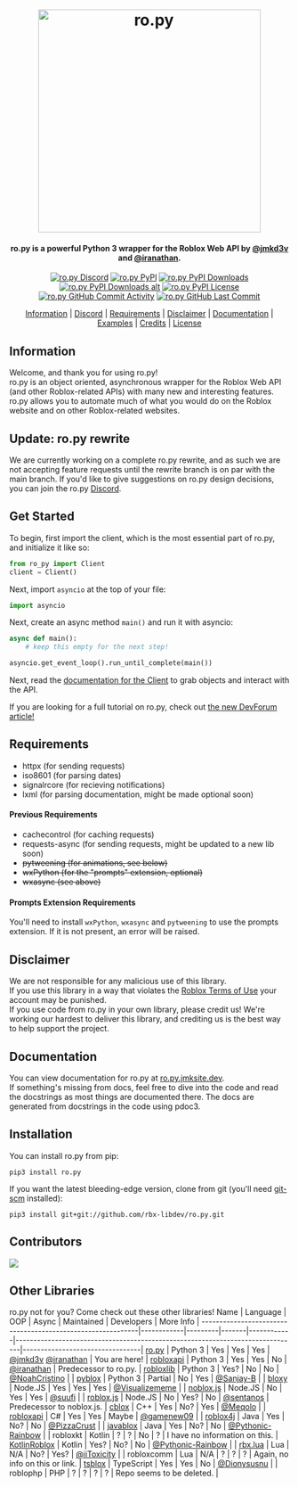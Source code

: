<h1 align="center">
    <img src="https://raw.githubusercontent.com/rbx-libdev/ro.py/main/resources/header.png" alt="ro.py" width="400" />
    <br>
</h1>
<h4 align="center">ro.py is a powerful Python 3 wrapper for the Roblox Web API by <a href="https://github.com/jmkd3v">@jmkd3v</a> and <a href="https://github.com/iranathan">@iranathan</a>.</h4>

<p align="center">
    <a href="https://jmk.gg/ro.py"><img src="https://img.shields.io/discord/761603917490159676?style=flat-square&logo=discord" alt="ro.py Discord"/></a>
    <a href="https://pypi.org/project/ro-py/"><img src="https://img.shields.io/pypi/v/ro-py?style=flat-square" alt="ro.py PyPI"/></a>
    <a href="https://pypi.org/project/ro-py/"><img src="https://img.shields.io/pypi/dm/ro-py?style=flat-square" alt="ro.py PyPI Downloads"/></a>
    <a href="https://pypi.org/project/roblox/"><img src="https://img.shields.io/pypi/dm/roblox?style=flat-square" alt="ro.py PyPI Downloads alt"/></a>
    <a href="https://pypi.org/project/ro-py/"><img src="https://img.shields.io/pypi/l/ro-py?style=flat-square" alt="ro.py PyPI License"/></a>
    <a href="https://github.com/rbx-libdev/ro.py"><img src="https://img.shields.io/github/commit-activity/w/rbx-libdev/ro.py?style=flat-square" alt="ro.py GitHub Commit Activity"/></a>
    <a href="https://github.com/rbx-libdev/ro.py"><img src="https://img.shields.io/github/last-commit/rbx-libdev/ro.py?style=flat-square" alt="ro.py GitHub Last Commit"/></a>
</p>

<p align="center">
    <a href="#information">Information</a> |
    <a href="http://jmk.gg/ro.py">Discord</a> |
    <a href="#requirements">Requirements</a> |
    <a href="#disclaimer">Disclaimer</a> |
    <a href="#documentation">Documentation</a> |
    <a href="https://github.com/rbx-libdev/ro.py/tree/main/examples">Examples</a> |
    <a href="#credits">Credits</a> |
    <a href="https://github.com/rbx-libdev/ro.py/blob/main/LICENSE">License</a>
</p>

## Information
Welcome, and thank you for using ro.py!  
ro.py is an object oriented, asynchronous wrapper for the Roblox Web API (and other Roblox-related APIs) with many new and interesting features.  
ro.py allows you to automate much of what you would do on the Roblox website and on other Roblox-related websites.

## Update: ro.py rewrite
We are currently working on a complete ro.py rewrite, and as such we are not accepting feature requests until the rewrite branch is on par with the main branch.
If you'd like to give suggestions on ro.py design decisions, you can join the ro.py <a href="http://jmk.gg/ro.py">Discord</a>. 

## Get Started
To begin, first import the client, which is the most essential part of ro.py, and initialize it like so:
```py
from ro_py import Client
client = Client()
```
Next, import `asyncio` at the top of your file:
```py
import asyncio
```
Next, create an async method `main()` and run it with asyncio:
```py
async def main():
	# keep this empty for the next step!

asyncio.get_event_loop().run_until_complete(main())
```
Next, read the [documentation for the Client](https://ro.py.jmksite.dev/client.html) to grab objects and interact with the API.

If you are looking for a full tutorial on ro.py, check out [the new DevForum article!](https://devforum.roblox.com/t/use-python-to-interact-with-the-roblox-api-with-ro-py/1006465)

## Requirements
- httpx (for sending requests)
- iso8601 (for parsing dates)
- signalrcore (for recieving notifications)
- lxml (for parsing documentation, might be made optional soon)

#### Previous Requirements
- cachecontrol (for caching requests)
- requests-async (for sending requests, might be updated to a new lib soon)
- ~~pytweening (for animations, see below)~~
- ~~wxPython (for the "prompts" extension, optional)~~
- ~~wxasync (see above)~~

#### Prompts Extension Requirements
You'll need to install `wxPython`, `wxasync` and `pytweening` to use the prompts extension. If it is not present, an error will be raised. 

## Disclaimer
We are not responsible for any malicious use of this library.  
If you use this library in a way that violates the [Roblox Terms of Use](https://en.help.roblox.com/hc/en-us/articles/115004647846-Roblox-Terms-of-Use) your account may be punished.  
If you use code from ro.py in your own library, please credit us! We're working our hardest to deliver this library, and crediting us is the best way to help support the project. 

## Documentation
You can view documentation for ro.py at [ro.py.jmksite.dev](https://ro.py.jmksite.dev/).  
If something's missing from docs, feel free to dive into the code and read the docstrings as most things are documented there.
The docs are generated from docstrings in the code using pdoc3.

## Installation
You can install ro.py from pip:
```
pip3 install ro.py
```
If you want the latest bleeding-edge version, clone from git (you'll need [git-scm](https://git-scm.com/downloads) installed):
```
pip3 install git+git://github.com/rbx-libdev/ro.py.git
```

## Contributors
<a href="https://github.com/rbx-libdev/ro.py/graphs/contributors">
  <img src="https://contrib.rocks/image?repo=rbx-libdev/ro.py" />
</a>


## Other Libraries
ro.py not for you? Come check out these other libraries!
Name                                                        | Language   | OOP     | Async | Maintained | Developers                                                                    | More Info                       |
------------------------------------------------------------|------------|---------|-------|------------|-------------------------------------------------------------------------------|---------------------------------|
[ro.py](https://github.com/rbx-libdev/ro.py)                | Python 3   | Yes     | Yes   | Yes        | [@jmkd3v](http://github.com/jmkd3v) [@iranathan](http://github.com/iranathan) | You are here!                   |
[robloxapi](https://github.com/iranathan/robloxapi)         | Python 3   | Yes     | Yes   | No         | [@iranathan](http://github.com/iranathan)                                     | Predecessor to ro.py.           |
[robloxlib](https://github.com/NoahCristino/robloxlib)      | Python 3   | Yes?    | No    | No         | [@NoahCristino](http://github.com/NoahCristino)                               |                                 |
[pyblox](https://github.com/RbxAPI/Pyblox)                  | Python 3   | Partial | No    | Yes        | [@Sanjay-B](http://github.com/Sanjay-B)                                       |                                 |
[bloxy](https://github.com/Visualizememe/bloxy)             | Node.JS    | Yes     | Yes   | Yes        | [@Visualizememe](http://github.com/Visualizememe)                             |                                 |
[noblox.js](https://github.com/suufi/noblox.js)             | Node.JS    | No      | Yes   | Yes        | [@suufi](http://github.com/suufi)                                             |                                 |
[roblox.js](https://github.com/sentanos/roblox-js)          | Node.JS    | No      | Yes?  | No         | [@sentanos](http://github.com/sentanos)                                       | Predecessor to noblox.js.       |
[cblox](https://github.com/Meqolo/cblox)                    | C++        | Yes     | No?   | Yes        | [@Meqolo](http://github.com/Meqolo)                                           |                                 |
[robloxapi](https://github.com/gamenew09/RobloxAPI)         | C#         | Yes     | Yes   | Maybe      | [@gamenew09](http://github.com/gamenew09)                                     |                                 |
[roblox4j](https://github.com/PizzaCrust/Roblox4j)          | Java       | Yes     | No?   | No         | [@PizzaCrust](http://github.com/PizzaCrust)                                   |                                 |
[javablox](https://github.com/RbxAPI/Javablox)              | Java       | Yes     | No?   | No         | [@Pythonic-Rainbow](http://github.com/Pythonic-Rainbow)                       |                                 | 
robloxkt                                                    | Kotlin     | ?       | ?     | No         | ?                                                                             | I have no information on this.  |
[KotlinRoblox](https://github.com/PizzaCrust/KotlinRoblox)  | Kotlin     | Yes?    | No?   | No         | [@Pythonic-Rainbow](http://github.com/Pythonic-Rainbow)                       |                                 |
[rbx.lua](https://github.com/iiToxicity/rbx.lua)            | Lua        | N/A     | No?   | Yes?       | [@iiToxicity](http://github.com/iiToxicity)                                   |                                 |
robloxcomm                                                  | Lua        | N/A     | ?     | ?          | ?                                                                             | Again, no info on this or link. |
[tsblox](https://github.com/Dionysusnu/TSBlox)              | TypeScript | Yes     | Yes   | No         | [@Dionysusnu](http://github.com/Dionysusnu)                                   |                                 | 
roblophp                                                    | PHP        | ?       | ?     | ?          | ?                                                                             | Repo seems to be deleted.       |
